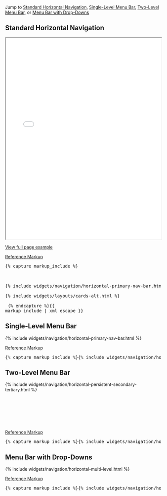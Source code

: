 <p>Jump to <a href="#example-code-1">Standard Horizontal Navigation</a>, <a href="#example-code-2">Single-Level Menu Bar</a>, <a href="#example-code-3">Two-Level Menu Bar</a>, or <a href="#example-code-4">Menu Bar with Drop-Downs</a></p>
<h2 id="example-code-1">Standard Horizontal Navigation</h2>
<div class="example-pf">
  <iframe src="{{ site.baseurl}}/pattern-library/navigation/horizontal-navigation/horizontal-navigation.html"
          width="100%" height="650px;" scrolling="no" seamless></iframe>
</div>
<p><a href="{{ site.baseurl}}/pattern-library/navigation/horizontal-navigation/horizontal-navigation.html" target="_blank">View full page example</a></p>
<p class="reference-markup"><a class="collapse-toggle" data-toggle="collapse" aria-expanded="true" aria-controls="markup-1" href="#markup-1">Reference Markup</a></p>
<div class="collapse in" id="markup-1">
  <pre class="prettyprint">{% capture markup_include %}
<script src="components/c3/c3.min.js"></script>
<script src="components/d3/d3.min.js"></script>
<script src="components/matchHeight/jquery.matchHeight-min.js"></script>
{% include widgets/navigation/horizontal-primary-nav-bar.html %}
<div class="container-fluid container-cards-pf">
{% include widgets/layouts/cards-alt.html %}
</div>
<script>
$(document).ready(function() {
// matchHeight the contents of each .card-pf and then the .card-pf itself
$(".row-cards-pf > [class*='col'] > .card-pf .card-pf-title").matchHeight();
$(".row-cards-pf > [class*='col'] > .card-pf > .card-pf-body").matchHeight();
$(".row-cards-pf > [class*='col'] > .card-pf > .card-pf-footer").matchHeight();
$(".row-cards-pf > [class*='col'] > .card-pf").matchHeight();

// initialize tooltips
$('[data-toggle="tooltip"]').tooltip();

// Initialize the vertical navigation
$().setupVerticalNavigation(true);
});
</script>
  {% endcapture %}{{ markup_include | xml_escape }}</pre>
</div>
<h2 id="example-code-2">Single-Level Menu Bar</h2>
<div class="example-pf example-navbar">
  {% include widgets/navigation/horizontal-primary-nav-bar.html %}
</div>
<p class="reference-markup"><a class="collapse-toggle" data-toggle="collapse" aria-expanded="true" aria-controls="markup-2" href="#markup-2">Reference Markup</a></p>
<div class="collapse in" id="markup-2">
  <pre class="prettyprint">{% capture markup_include %}{% include widgets/navigation/horizontal-primary-nav-bar.html %}{% endcapture %}{{ markup_include | xml_escape }}</pre>
</div>
<h2 id="example-code-3">Two-Level Menu Bar</h2>
<div class="example-pf example-navbar" style="height: 140px;">
  {% include widgets/navigation/horizontal-persistent-secondary-tertiary.html %}
</div>
<p class="reference-markup"><a class="collapse-toggle" data-toggle="collapse" aria-expanded="true" aria-controls="markup-3" href="#markup-3">Reference Markup</a></p>
<div class="collapse in" id="markup-3">
  <pre class="prettyprint">{% capture markup_include %}{% include widgets/navigation/horizontal-persistent-secondary-tertiary.html %}{% endcapture %}{{ markup_include | xml_escape }}</pre>
</div>
<h2 id="example-code-4">Menu Bar with Drop-Downs</h2>
<div class="example-pf example-navbar">
  {% include widgets/navigation/horizontal-multi-level.html %}
</div>
<p class="reference-markup"><a class="collapse-toggle" data-toggle="collapse" aria-expanded="true" aria-controls="markup-4" href="#markup-4">Reference Markup</a></p>
<div class="collapse in" id="markup-4">
  <pre class="prettyprint">{% capture markup_include %}{% include widgets/navigation/horizontal-multi-level.html %}{% endcapture %}{{ markup_include | xml_escape }}</pre>
</div>
<!-- Giving menus a little room so they don't drop off the page. -->
<div class="collapse in" id="markup-4" style="margin-bottom: 150px;"></div>
